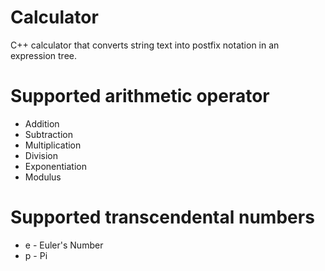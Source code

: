 # Calculator
C++ calculator that converts string text into postfix notation in an expression tree.

# Supported arithmetic operator
+ Addition
+ Subtraction
+ Multiplication
+ Division
+ Exponentiation
+ Modulus

# Supported transcendental numbers
+ e - Euler's Number
+ p - Pi
